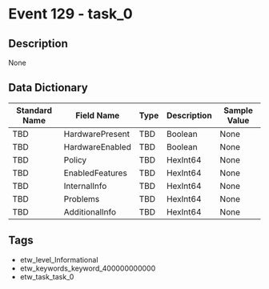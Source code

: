 # Event 129 - task_0

## Description
None

## Data Dictionary
|Standard Name|Field Name|Type|Description|Sample Value|
|---|---|---|---|---|
|TBD|HardwarePresent|TBD|Boolean|None|None|
|TBD|HardwareEnabled|TBD|Boolean|None|None|
|TBD|Policy|TBD|HexInt64|None|None|
|TBD|EnabledFeatures|TBD|HexInt64|None|None|
|TBD|InternalInfo|TBD|HexInt64|None|None|
|TBD|Problems|TBD|HexInt64|None|None|
|TBD|AdditionalInfo|TBD|HexInt64|None|None|

## Tags
* etw_level_Informational
* etw_keywords_keyword_400000000000
* etw_task_task_0